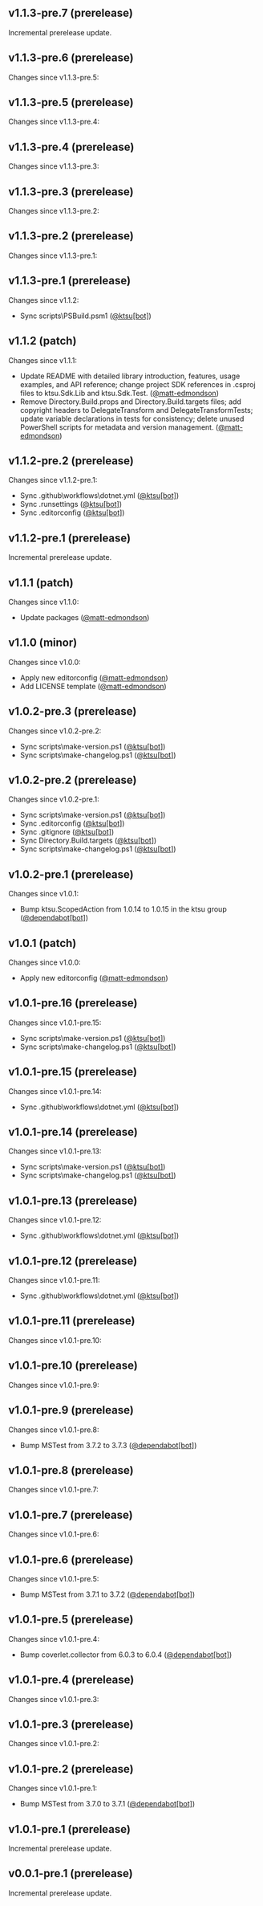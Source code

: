 ## v1.1.3-pre.7 (prerelease)

Incremental prerelease update.
## v1.1.3-pre.6 (prerelease)

Changes since v1.1.3-pre.5:
## v1.1.3-pre.5 (prerelease)

Changes since v1.1.3-pre.4:
## v1.1.3-pre.4 (prerelease)

Changes since v1.1.3-pre.3:
## v1.1.3-pre.3 (prerelease)

Changes since v1.1.3-pre.2:
## v1.1.3-pre.2 (prerelease)

Changes since v1.1.3-pre.1:
## v1.1.3-pre.1 (prerelease)

Changes since v1.1.2:

- Sync scripts\PSBuild.psm1 ([@ktsu[bot]](https://github.com/ktsu[bot]))
## v1.1.2 (patch)

Changes since v1.1.1:

- Update README with detailed library introduction, features, usage examples, and API reference; change project SDK references in .csproj files to ktsu.Sdk.Lib and ktsu.Sdk.Test. ([@matt-edmondson](https://github.com/matt-edmondson))
- Remove Directory.Build.props and Directory.Build.targets files; add copyright headers to DelegateTransform and DelegateTransformTests; update variable declarations in tests for consistency; delete unused PowerShell scripts for metadata and version management. ([@matt-edmondson](https://github.com/matt-edmondson))
## v1.1.2-pre.2 (prerelease)

Changes since v1.1.2-pre.1:

- Sync .github\workflows\dotnet.yml ([@ktsu[bot]](https://github.com/ktsu[bot]))
- Sync .runsettings ([@ktsu[bot]](https://github.com/ktsu[bot]))
- Sync .editorconfig ([@ktsu[bot]](https://github.com/ktsu[bot]))
## v1.1.2-pre.1 (prerelease)

Incremental prerelease update.
## v1.1.1 (patch)

Changes since v1.1.0:

- Update packages ([@matt-edmondson](https://github.com/matt-edmondson))
## v1.1.0 (minor)

Changes since v1.0.0:

- Apply new editorconfig ([@matt-edmondson](https://github.com/matt-edmondson))
- Add LICENSE template ([@matt-edmondson](https://github.com/matt-edmondson))
## v1.0.2-pre.3 (prerelease)

Changes since v1.0.2-pre.2:

- Sync scripts\make-version.ps1 ([@ktsu[bot]](https://github.com/ktsu[bot]))
- Sync scripts\make-changelog.ps1 ([@ktsu[bot]](https://github.com/ktsu[bot]))
## v1.0.2-pre.2 (prerelease)

Changes since v1.0.2-pre.1:

- Sync scripts\make-version.ps1 ([@ktsu[bot]](https://github.com/ktsu[bot]))
- Sync .editorconfig ([@ktsu[bot]](https://github.com/ktsu[bot]))
- Sync .gitignore ([@ktsu[bot]](https://github.com/ktsu[bot]))
- Sync Directory.Build.targets ([@ktsu[bot]](https://github.com/ktsu[bot]))
- Sync scripts\make-changelog.ps1 ([@ktsu[bot]](https://github.com/ktsu[bot]))
## v1.0.2-pre.1 (prerelease)

Changes since v1.0.1:

- Bump ktsu.ScopedAction from 1.0.14 to 1.0.15 in the ktsu group ([@dependabot[bot]](https://github.com/dependabot[bot]))
## v1.0.1 (patch)

Changes since v1.0.0:

- Apply new editorconfig ([@matt-edmondson](https://github.com/matt-edmondson))
## v1.0.1-pre.16 (prerelease)

Changes since v1.0.1-pre.15:

- Sync scripts\make-version.ps1 ([@ktsu[bot]](https://github.com/ktsu[bot]))
- Sync scripts\make-changelog.ps1 ([@ktsu[bot]](https://github.com/ktsu[bot]))
## v1.0.1-pre.15 (prerelease)

Changes since v1.0.1-pre.14:

- Sync .github\workflows\dotnet.yml ([@ktsu[bot]](https://github.com/ktsu[bot]))
## v1.0.1-pre.14 (prerelease)

Changes since v1.0.1-pre.13:

- Sync scripts\make-version.ps1 ([@ktsu[bot]](https://github.com/ktsu[bot]))
- Sync scripts\make-changelog.ps1 ([@ktsu[bot]](https://github.com/ktsu[bot]))
## v1.0.1-pre.13 (prerelease)

Changes since v1.0.1-pre.12:

- Sync .github\workflows\dotnet.yml ([@ktsu[bot]](https://github.com/ktsu[bot]))
## v1.0.1-pre.12 (prerelease)

Changes since v1.0.1-pre.11:

- Sync .github\workflows\dotnet.yml ([@ktsu[bot]](https://github.com/ktsu[bot]))
## v1.0.1-pre.11 (prerelease)

Changes since v1.0.1-pre.10:
## v1.0.1-pre.10 (prerelease)

Changes since v1.0.1-pre.9:
## v1.0.1-pre.9 (prerelease)

Changes since v1.0.1-pre.8:

- Bump MSTest from 3.7.2 to 3.7.3 ([@dependabot[bot]](https://github.com/dependabot[bot]))
## v1.0.1-pre.8 (prerelease)

Changes since v1.0.1-pre.7:
## v1.0.1-pre.7 (prerelease)

Changes since v1.0.1-pre.6:
## v1.0.1-pre.6 (prerelease)

Changes since v1.0.1-pre.5:

- Bump MSTest from 3.7.1 to 3.7.2 ([@dependabot[bot]](https://github.com/dependabot[bot]))
## v1.0.1-pre.5 (prerelease)

Changes since v1.0.1-pre.4:

- Bump coverlet.collector from 6.0.3 to 6.0.4 ([@dependabot[bot]](https://github.com/dependabot[bot]))
## v1.0.1-pre.4 (prerelease)

Changes since v1.0.1-pre.3:
## v1.0.1-pre.3 (prerelease)

Changes since v1.0.1-pre.2:
## v1.0.1-pre.2 (prerelease)

Changes since v1.0.1-pre.1:

- Bump MSTest from 3.7.0 to 3.7.1 ([@dependabot[bot]](https://github.com/dependabot[bot]))
## v1.0.1-pre.1 (prerelease)

Incremental prerelease update.

## v0.0.1-pre.1 (prerelease)

Incremental prerelease update.
